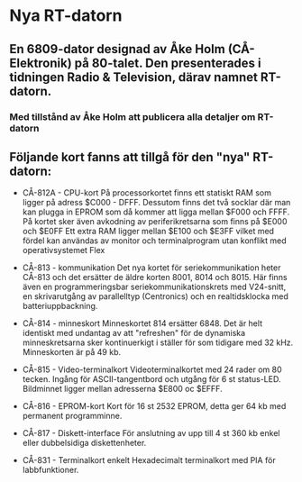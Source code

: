 # Nya RT-datorn
## En 6809-dator designad av Åke Holm (CÅ-Elektronik) på 80-talet. Den presenterades i tidningen Radio & Television, därav namnet RT-datorn.
### Med tillstånd av Åke Holm att publicera alla detaljer om RT-datorn

## Följande kort fanns att tillgå för den "nya" RT-datorn:

* CÅ-812A - CPU-kort
På processorkortet finns ett statiskt RAM som ligger på adress $C000 - DFFF.
Dessutom finns det två socklar där man kan plugga in EPROM som då kommer att ligga mellan $F000 och FFFF. På kortet sker även avkodning av periferikretsarna som finns på $E000 och $E0FF Ett extra RAM ligger mellan $E100 och $E3FF vilket med fördel kan användas av monitor och terminalprogram utan konflikt med operativsystemet Flex

* CÅ-813 - kommunikation
Det nya kortet för seriekommunikation heter CÅ-813 och det ersätter de äldre korten 8001, 8014 och 8015.
Här finns även en programmeringsbar seriekommunikationskrets med V24-snitt, en skrivarutgång av parallelltyp
(Centronics) och en realtidsklocka med batteriuppbackning.

* CÅ-814 - minneskort
Minneskortet 814 ersätter 6848. Det är helt identiskt med undantag av att "refreshen" för de dynamiska minneskretsarna sker kontinuerkigt i ställer för som tidigare med 32 kHz. Minneskorten är på 49 kb.

* CÅ-815 - Video-terminalkort
Videoterminalkortet med 24 rader om 80 tecken. Ingång för ASCII-tangentbord och utgång för 6 st status-LED. Bildminnet ligger mellan adresserna $E800 oc $EFFF.

* CÅ-816 - EPROM-kort
Kort för 16 st 2532 EPROM, detta ger 64 kb med permanent programminne.

* CÅ-817 - Diskett-interface
För anslutning av upp till 4 st 360 kb enkel eller dubbelsidiga diskettenheter.

* CÅ-831 - Terminalkort enkelt
Hexadecimalt terminalkort med PIA för labbfunktioner.
